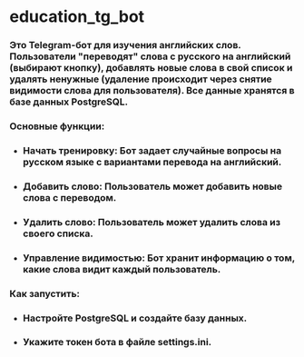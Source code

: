 # education_tg_bot

### Это Telegram-бот для изучения английских слов. Пользователи "переводят" слова с русского на английский (выбирают кнопку), добавлять новые слова в свой список и удалять ненужные (удаление происходит через снятие видимости слова для пользователя). Все данные хранятся в базе данных PostgreSQL.

### Основные функции:

- ### Начать тренировку: Бот задает случайные вопросы на русском языке с вариантами перевода на английский.
- ### Добавить слово: Пользователь может добавить новые слова с переводом.
- ### Удалить слово: Пользователь может удалить слова из своего списка.
- ### Управление видимостью: Бот хранит информацию о том, какие слова видит каждый пользователь.

### Как запустить:
- ### Настройте PostgreSQL и создайте базу данных.
- ### Укажите токен бота в файле settings.ini.
